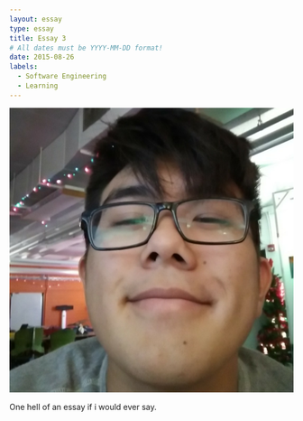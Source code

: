 ```yaml
---
layout: essay
type: essay
title: Essay 3
# All dates must be YYYY-MM-DD format!
date: 2015-08-26
labels:
  - Software Engineering
  - Learning
---
```


<img class="ui tiny left circular floated image" src="../images/profilepic.png">

One hell of an essay if i would ever say.


